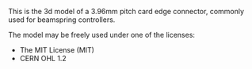 This is the 3d model of a 3.96mm pitch card edge connector, commonly used for beamspring controllers.

The model may be freely used under one of the licenses:
 * The MIT License (MIT)
 * CERN OHL 1.2
